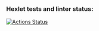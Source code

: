 ### Hexlet tests and linter status:
[![Actions Status](https://github.com/MaksimovYuriy/rails-project-65/actions/workflows/hexlet-check.yml/badge.svg)](https://github.com/MaksimovYuriy/rails-project-65/actions)
